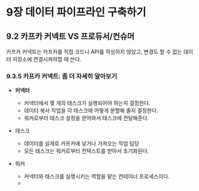 # 9장 데이터 파이프라인 구축하기

## 9.2 카프카 커넥트 VS 프로듀서/컨슈머
카프카 커넥트는 카프카를 직접 코드나 API를 작성하지 않았고, 변경도 할 수 없는 데이터 저장소에 연결시켜야할 때 쓴다.

### 9.3.5 카프카 커넥트: 좀 더 자세히 알아보기
- **커넥터**
  - 커넥터에서 몇 개의 태스크가 실행되어야 하는지 결정한다.
  - 데이터 복사 작업을 각 태스크에 어떻게 분할해 줄지 결정한다.
  - 워커로부터 태스크 설정을 얻어와서 태스크에 전달해준다.

- 태스크
  - 데이터를 실제로 카프카에 넣거나 가져오는 작업 담당
  - 모든 태스크는 워커로부터 컨텍스트를 받아서 초기화된다.

- 워커
  - 커넥터와 태스크를 실행시키는 역할을 맡는 컨테이너 프로세스이다.
  - 